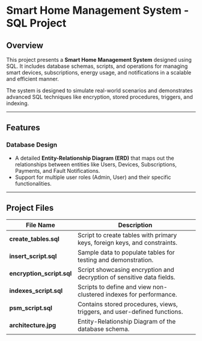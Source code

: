 # Smart Home Management System - SQL Project

## Overview
This project presents a **Smart Home Management System** designed using SQL. It includes database schemas, scripts, and operations for managing smart devices, subscriptions, energy usage, and notifications in a scalable and efficient manner.

The system is designed to simulate real-world scenarios and demonstrates advanced SQL techniques like encryption, stored procedures, triggers, and indexing.

---

## Features

### Database Design
- A detailed **Entity-Relationship Diagram (ERD)** that maps out the relationships between entities like Users, Devices, Subscriptions, Payments, and Fault Notifications.
- Support for multiple user roles (Admin, User) and their specific functionalities.

---

## Project Files
| File Name                 | Description                                                                 |
|---------------------------|-----------------------------------------------------------------------------|
| **create_tables.sql**     | Script to create tables with primary keys, foreign keys, and constraints.  |
| **insert_script.sql**     | Sample data to populate tables for testing and demonstration.              |
| **encryption_script.sql** | Script showcasing encryption and decryption of sensitive data fields.      |
| **indexes_script.sql**    | Scripts to define and view non-clustered indexes for performance.          |
| **psm_script.sql**        | Contains stored procedures, views, triggers, and user-defined functions.   |
| **architecture.jpg**       | Entity-Relationship Diagram of the database schema.                       |
